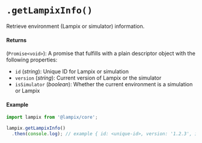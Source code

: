 # `.getLampixInfo()`

Retrieve environment (Lampix or simulator) information.

#### Returns

(`Promise<void>`): A promise that fulfills with a plain descriptor object with the following properties:

* `id` (_string_): Unique ID for Lampix or simulation
* `version` (_string_): Current version of Lampix or the simulator
* `isSimulator` (_boolean_): Whether the current environment is a simulation or Lampix

#### Example

```js
import lampix from '@lampix/core';

lampix.getLampixInfo()
  .then(console.log); // example { id: <unique-id>, version: '1.2.3', isSimulator: false }
```
